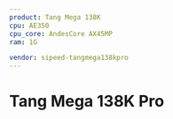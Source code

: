 ```yaml
---
product: Tang Mega 138K
cpu: AE350
cpu_core: AndesCore AX45MP
ram: 1G

vendor: sipeed-tangmega138kpro
---
```


# Tang Mega 138K Pro

